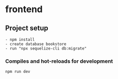 # frontend

## Project setup
```
- npm install
- create database bookstore
- run "npx sequelize-cli db:migrate"
```

### Compiles and hot-reloads for development
```
npm run dev
```

<!-- ### Compiles and minifies for production
```
npm run build
```

### Lints and fixes files
```
npm run lint
``` -->
